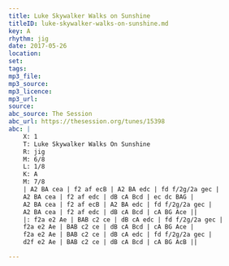 ```yaml
---
title: Luke Skywalker Walks on Sunshine
titleID: luke-skywalker-walks-on-sunshine.md
key: A
rhythm: jig
date: 2017-05-26
location: 
set: 
tags: 
mp3_file: 
mp3_source: 
mp3_licence: 
mp3_url: 
source: 
abc_source: The Session
abc_url: https://thesession.org/tunes/15398
abc: |
    X: 1
    T: Luke Skywalker Walks On Sunshine
    R: jig
    M: 6/8
    L: 1/8
    K: A
    M: 7/8
    | A2 BA cea | f2 af ecB | A2 BA edc | fd f/2g/2a gec |
    A2 BA cea | f2 af edc | dB cA Bcd | ec dc BAG |
    A2 BA cea | f2 af ecB | A2 BA edc | fd f/2g/2a gec |
    A2 BA cea | f2 af edc | dB cA Bcd | cA BG Ace ||
    |: f2a e2 Ae | BAB c2 ce | dB cA edc | fd f/2g/2a gec |
    f2a e2 Ae | BAB c2 ce | dB cA Bcd | cA BG Ace |
    f2a e2 Ae | BAB c2 ce | dB cA edc | fd f/2g/2a gec |
    d2f e2 Ae | BAB c2 ce | dB cA Bcd | cA BG AcB ||

---
```

